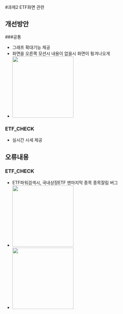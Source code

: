 #과제2 ETF화면 관련

## 개선방안

###공통

- 그래프 확대기능 제공
- 화면을 오른쪽 모션시 내용이 없을시 화면이 튕겨나오게
- <img src="https://github.com/gom626/ksc_ojt_2023/blob/patch-5/%EA%B3%BC%EC%A0%9C/2%EC%A1%B0/%EA%B3%BC%EC%A0%9C2_QA/IMG_1927.PNG" width="200px" height="200px">
### ETF_CHECK

- 실시간 시세 제공

## 오류내용

### ETF_CHECK

 - ETF파워검색시, 국내상장ETF 맨마지막 종목 종목잘림 버그
 - <img src="https://github.com/gom626/ksc_ojt_2023/blob/patch-5/%EA%B3%BC%EC%A0%9C/2%EC%A1%B0/%EA%B3%BC%EC%A0%9C2_QA/IMG_1928.PNG" width="200px" height="200px">
 - <img src="https://github.com/gom626/ksc_ojt_2023/blob/patch-5/%EA%B3%BC%EC%A0%9C/2%EC%A1%B0/%EA%B3%BC%EC%A0%9C2_QA/IMG_1926.PNG" width="200px" height="200px">
